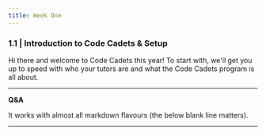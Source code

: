 ```yaml
---
title: Week One
---
```


[//]: # (This is week one of the Code Cadets Year Seven program)

### 1.1 | Introduction to Code Cadets & Setup

Hi there and welcome to Code Cadets this year! To start with, we'll get you up to speed with who your tutors are and what the Code Cadets program is all about.

---
**Q&A**

It works with almost all markdown flavours (the below blank line matters).

---
